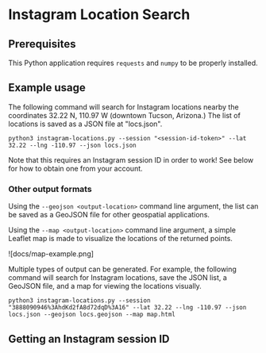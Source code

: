 # Instagram Location Search

## Prerequisites

This Python application requires `requests` and `numpy` to be properly installed.

## Example usage

The following command will search for Instagram locations nearby the coordinates 32.22 N, 110.97 W (downtown Tucson, Arizona.) The list of locations is saved as a JSON file at "locs.json".

```python3 instagram-locations.py --session "<session-id-token>" --lat 32.22 --lng -110.97 --json locs.json```

Note that this requires an Instagram session ID in order to work! See below for how to obtain one from your account.

### Other output formats

Using the `--geojson <output-location>` command line argument, the list can be saved as a GeoJSON file for other geospatial applications.

Using the `--map <output-location>` command line argument, a simple Leaflet map is made to visualize the locations of the returned points.

![docs/map-example.png]

Multiple types of output can be generated. For example, the following command will search for Instagram locations, save the JSON list, a GeoJSON file, and a map for viewing the locations visually.

```python3 instagram-locations.py --session "3888090946%3AhdKd2fA8d72dqD%3A16" --lat 32.22 --lng -110.97 --json locs.json --geojson locs.geojson --map map.html```

## Getting an Instagram session ID